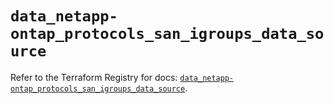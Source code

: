 # `data_netapp-ontap_protocols_san_igroups_data_source`

Refer to the Terraform Registry for docs: [`data_netapp-ontap_protocols_san_igroups_data_source`](https://registry.terraform.io/providers/netapp/netapp-ontap/2.3.0/docs/data-sources/protocols_san_igroups_data_source).
